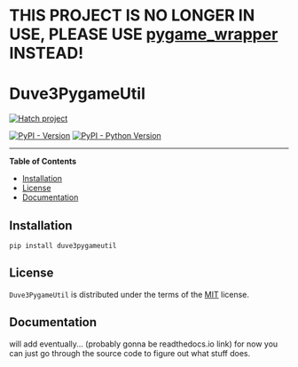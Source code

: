 # THIS PROJECT IS NO LONGER IN USE, PLEASE USE [pygame_wrapper](https://github.com/Duve3/Pygame-wrapper) INSTEAD!

# Duve3PygameUtil
[![Hatch project](https://img.shields.io/badge/%F0%9F%A5%9A-Hatch-4051b5.svg)](https://github.com/pypa/hatch)

[![PyPI - Version](https://img.shields.io/pypi/v/duve3pygameutil.svg)](https://pypi.org/project/duve3pygameutil)
[![PyPI - Python Version](https://img.shields.io/pypi/pyversions/duve3pygameutil.svg)](https://pypi.org/project/duve3pygameutil)

-----

**Table of Contents**

- [Installation](#installation)
- [License](#license)
- [Documentation](#documentation)

## Installation

```console
pip install duve3pygameutil
```

## License

`Duve3PygameUtil` is distributed under the terms of the [MIT](https://spdx.org/licenses/MIT.html) license.

## Documentation
will add eventually... (probably gonna be readthedocs.io link) for now you can just go through the source code to figure out what stuff does.
